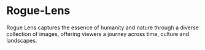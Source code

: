 # Rogue-Lens
Rogue Lens captures the essence of humanity and nature through a diverse collection of images, offering viewers a journey across time, culture and landscapes.

